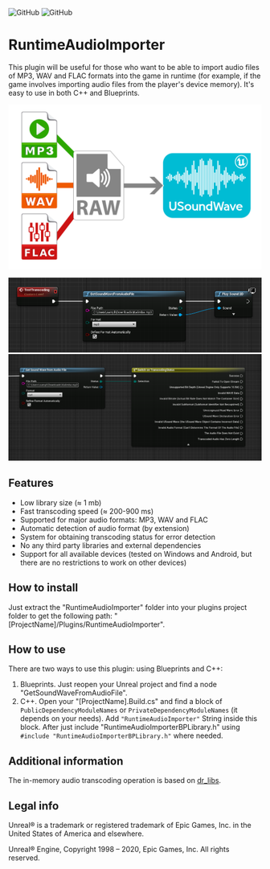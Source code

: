 ![GitHub](https://img.shields.io/github/license/Respirant/RuntimeAudioImporter)
![GitHub](https://img.shields.io/github/languages/code-size/Respirant/RuntimeAudioImporter)
# RuntimeAudioImporter
This plugin will be useful for those who want to be able to import audio files of MP3, WAV and FLAC formats into the game in runtime (for example, if the game involves importing audio files from the player's device memory). It's easy to use in both C++ and Blueprints.

![Runtime Audio Importer Unreal Engine Plugin Logo](image/runtimeaudioimporter.png "RuntimeAudioImporter Unreal Engine Plugin Logo")

![Runtime Audio Importer Unreal Engine Plugin Nodes 1](image/nodesexample1.png "RuntimeAudioImporter Unreal Engine Plugin Nodes 1")
![Runtime Audio Importer Unreal Engine Plugin Nodes 2](image/nodesexample2.png "RuntimeAudioImporter Unreal Engine Plugin Nodes 2")

## Features
- Low library size (≈ 1 mb)
- Fast transcoding speed (≈ 200-900 ms)
- Supported for major audio formats: MP3, WAV and FLAC
- Automatic detection of audio format (by extension)
- System for obtaining transcoding status for error detection
- No any third party libraries and external dependencies
- Support for all available devices (tested on Windows and Android, but there are no restrictions to work on other devices)

## How to install
Just extract the "RuntimeAudioImporter" folder into your plugins project folder to get the following path: "[ProjectName]/Plugins/RuntimeAudioImporter".

## How to use
 There are two ways to use this plugin: using Blueprints and C++:
 1. Blueprints. Just reopen your Unreal project and find a node "GetSoundWaveFromAudioFile".
 2. C++. Open your "[ProjectName].Build.cs" and find a block of ` PublicDependencyModuleNames ` or ` PrivateDependencyModuleNames ` (it depends on your needs). Add `"RuntimeAudioImporter"` String inside this block. After just include "RuntimeAudioImporterBPLibrary.h" using ` #include "RuntimeAudioImporterBPLibrary.h" ` where needed.

## Additional information
The in-memory audio transcoding operation is based on [dr_libs](https://github.com/mackron/dr_libs).

## Legal info

Unreal® is a trademark or registered trademark of Epic Games, Inc. in the United States of America and elsewhere.

Unreal® Engine, Copyright 1998 – 2020, Epic Games, Inc. All rights reserved.
